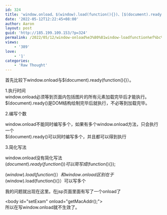 ```yaml
---
id: 324
title: 'window.onload、$(window).load(function(){})、[$(document).ready(function(){}）或者$(function(){})]的区别'
date: '2022-05-12T12:22:45+08:00'
author: Aaron
layout: post
guid: 'http://185.199.109.153/?p=324'
permalink: /2022/05/12/window-onload%e3%80%81window-loadfunction%ef%bc%89%e3%80%81document-readyfunction%ef%bc%89%e6%88%96%e8%80%85function%e7%9a%84%e5%8c%ba%e5%88%ab/
views:
    - '389'
love:
    - '1'
categories:
    - 'Raw Thought'
---
```


首先比较下window.onload与$(document).ready(function(){}）。

1.执行时间  
window.onload必须等到页面内包括图片的所有元素加载完毕后才能执行。  
$(document).ready()是DOM结构绘制完毕后就执行，不必等到加载完毕。

2.编写个数

window.onload不能同时编写多个，如果有多个window.onload方法，只会执行一个  
$(document).ready()可以同时编写多个，并且都可以得到执行

3.简化写法

window.onload没有简化写法  
$(document).ready(function(){})可以简写成$(function(){});

$(window).load(function(){}）和window.onload区别在于$(window).load(function(){}）可以写多个

我的问题就出现在这里。在jsp页面里面有写了一个onload了

&lt;body id="setExam" οnlοad="getMacAddr();"&gt;  
所以在写window.onload就不生效了。